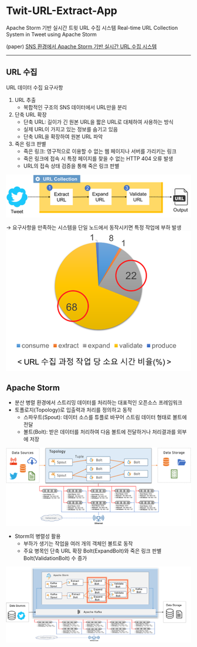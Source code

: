 ﻿# Twit-URL-Extract-App
Apache Storm 기반 실시간 트윗 URL 수집 시스템
Real-time URL Collection System in Tweet using Apache Storm 


(paper) [SNS 환경에서 Apache Storm 기반 실시간 URL 수집 시스템](https://github.com/Juhong-Namgung/TwitURLExtractApp/blob/master/paper/SNS%20%ED%99%98%EA%B2%BD%EC%97%90%EC%84%9C%20Apache%20Storm%20%EA%B8%B0%EB%B0%98%20%EC%8B%A4%EC%8B%9C%EA%B0%84%20URL%20%EC%88%98%EC%A7%91%20%EC%8B%9C%EC%8A%A4%ED%85%9C.pdf)

--- 
## URL 수집
URL 데이터 수집 요구사항
1) URL 추출
	- 복합적인 구조의 SNS 데이터에서 URL만을 분리
2) 단축 URL 확장
	- 단축 URL: 길이가 긴 원본 URL을 짧은 URL로 대체하여 사용하는 방식
	- 실제 URL이 가지고 있는 정보를 숨기고 있음
	-  단축 URL을 확장하여 원본 URL 파악
3) 죽은 링크 판별
	- 죽은 링크: 영구적으로 이용할 수 없는 웹 페이지나 서버를 가리키는 링크
	- 죽은 링크에 접속 시 특정 페이지를 찾을 수 없는 HTTP 404 오류 발생
	- URL의 접속 상태 검증을 통해 죽은 링크 판별

![url_extract.png](./images/url_extract.png)	

→ 요구사항을 만족하는 시스템을 단일 노드에서 동작시키면 특정 작업에 부하 발생
![time.png](./images/time.png)

## Apache Storm
 * 분산 병렬 환경에서 스트리밍 데이터를 처리하는 대표적인 오픈소스 프레임워크
 * 토폴로지(Topology)로 입출력과 처리를 정의하고 동작
	- 스파우트(Spout): 데이터 소스를 튜플로 바꾸어 스트림 데이터 형태로 볼트에 전달
	- 볼트(Bolt): 받은 데이터를 처리하여 다음 볼트에 전달하거나 처리결과를 외부에 저장
 

![storm_structure.png](./images/storm_structure.png)
	
* Storm의 병렬성 활용
	- 부하가 생기는 작업을 여러 개의 객체인 볼트로 동작
	- 주요 병목인 단축 URL 확장 Bolt(ExpandBolt)와 죽은 링크 판별 Bolt(ValidationBolt) 수 증가

![storm.png](./images/storm.png)

